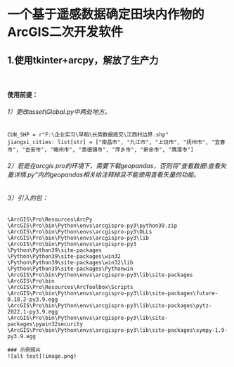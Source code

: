 # 一个基于遥感数据确定田块内作物的ArcGIS二次开发软件

## 1.使用tkinter+arcpy，解放了生产力

​	

#### 使用前提：

###### 	1）更改asset\Global.py中两处地方。

```
CUN_SHP = r"F:\企业实习\早稻\长势数据提交\江西村边界.shp"
jiangxi_cities: list[str] = ["南昌市", "九江市", "上饶市", "抚州市", "宜春市", "吉安市", "赣州市", "景德镇市", "萍乡市", "新余市", "鹰潭市"]
```

###### 	2）若是在arcgis pro的环境下，需要下载geopandas，否则将”查看数据\查看矢量详情.py“内的geopandas相关给注释掉且不能使用查看矢量的功能。

###### 	3）引入的包：

```
\ArcGIS\Pro\Resources\ArcPy
\ArcGIS\Pro\bin\Python\envs\arcgispro-py3\python39.zip
\ArcGIS\Pro\bin\Python\envs\arcgispro-py3\DLLs
\ArcGIS\Pro\bin\Python\envs\arcgispro-py3\lib
\ArcGIS\Pro\bin\Python\envs\arcgispro-py3
\Python\Python39\site-packages
\Python\Python39\site-packages\win32
\Python\Python39\site-packages\win32\lib
\Python\Python39\site-packages\Pythonwin
\ArcGIS\Pro\bin\Python\envs\arcgispro-py3\lib\site-packages
\ArcGIS\Pro\bin
\ArcGIS\Pro\Resources\ArcToolbox\Scripts
\ArcGIS\Pro\bin\Python\envs\arcgispro-py3\lib\site-packages\future-0.18.2-py3.9.egg
\ArcGIS\Pro\bin\Python\envs\arcgispro-py3\lib\site-packages\pytz-2022.1-py3.9.egg
\ArcGIS\Pro\bin\Python\envs\arcgispro-py3\lib\site-packages\pywin32security
\ArcGIS\Pro\bin\Python\envs\arcgispro-py3\lib\site-packages\sympy-1.9-py3.9.egg

### 示例照片
![alt text](image.png)

